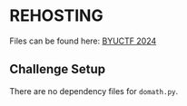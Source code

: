 # REHOSTING

Files can be found here: [BYUCTF 2024](https://github.com/BYU-CSA/BYUCTF-2024-Public/tree/main/crypto/domath)

## Challenge Setup
There are no dependency files for `domath.py`.